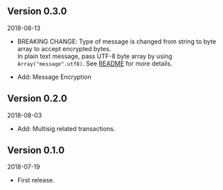## Version 0.3.0

2018-08-13

* BREAKING CHANGE: Type of message is changed from string to byte array to accept encrypted bytes.  
        In plain text message, pass UTF-8 byte array by using `Array("message".utf8)`. 
See [README](README.md) for more details.

* Add: Message Encryption


## Version 0.2.0

2018-08-03

* Add: Multisig related transactions.

## Version 0.1.0

2018-07-19

* First release.

